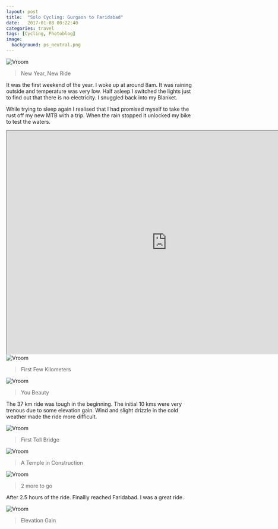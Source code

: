 ```yaml
---
layout: post
title:  "Solo Cycling: Gurgaon to Faridabad"
date:   2017-01-08 00:22:40
categories: travel
tags: [Cycling, Photoblog]
image:
  background: ps_neutral.png
---
```


<img src="http://i.imgur.com/U6T1UCM.jpg" alt="Vroom">

>New Year, New Ride

It was the first weekend of the year. I woke up at around 8am. It was raining outside and temperature was very low. Half asleep I switched the lights just to find out that there is no electricity. I snuggled back into my Blanket.

While trying to sleep again I realised that I had promised myself to take the rust off my new MTB with a trip. When the rain stopped it unlocked my bike to test the waters.

<iframe src="https://www.google.com/maps/d/embed?mid=1dgyZnNklVLNR6P--jfNFNczmvBI" width="860" height="600"></iframe>

<img src="http://i.imgur.com/DEcyQub.jpg" alt="Vroom">

>First Few Kilometers

<img src="http://i.imgur.com/HIiaTcs.jpg" alt="Vroom">

>You Beauty

The 37 km ride was tough in the beginning. The initial 10 kms were very trenous due to some elevation gain. Wind and slight drizzle in the cold weather made the ride more difficult.

<img src="http://i.imgur.com/k8P8Gdn.jpg" alt="Vroom">

>First Toll Bridge

<img src="http://i.imgur.com/w9g7tZg.jpg" alt="Vroom">

>A Temple in Construction

<img src="http://i.imgur.com/ygeTtrf.jpg" alt="Vroom">

>2 more to go


After 2.5 hours of the ride. Finallly reached Faridabad. I was a great ride.

<img src="http://i.imgur.com/caoMRGv.jpg" alt="Vroom">

>Elevation Gain
